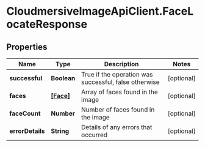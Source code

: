 # CloudmersiveImageApiClient.FaceLocateResponse

## Properties
Name | Type | Description | Notes
------------ | ------------- | ------------- | -------------
**successful** | **Boolean** | True if the operation was successful, false otherwise | [optional] 
**faces** | [**[Face]**](Face.md) | Array of faces found in the image | [optional] 
**faceCount** | **Number** | Number of faces found in the image | [optional] 
**errorDetails** | **String** | Details of any errors that occurred | [optional] 


